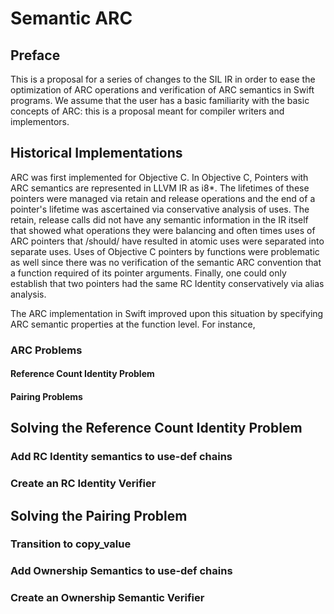 
# Semantic ARC

## Preface

This is a proposal for a series of changes to the SIL IR in order to ease the optimization of ARC operations and verification of ARC semantics in Swift programs. We assume that the user has a basic familiarity with the basic concepts of ARC: this is a proposal meant for compiler writers and implementors.

## Historical Implementations

ARC was first implemented for Objective C. In Objective C, Pointers with ARC semantics are represented in LLVM IR as i8*. The lifetimes of these pointers were managed via retain and release operations and the end of a pointer's lifetime was ascertained via conservative analysis of uses. The retain, release calls did not have any semantic information in the IR itself that showed what operations they were balancing and often times uses of ARC pointers that /should/ have resulted in atomic uses were separated into separate uses. Uses of Objective C pointers by functions were problematic as well since there was no verification of the semantic ARC convention that a function required of its pointer arguments. Finally, one could only establish that two pointers had the same RC Identity conservatively via alias analysis.

The ARC implementation in Swift improved upon this situation by specifying ARC semantic properties at the function level. For instance,

### ARC Problems

#### Reference Count Identity Problem

#### Pairing Problems

## Solving the Reference Count Identity Problem

### Add RC Identity semantics to use-def chains

### Create an RC Identity Verifier

## Solving the Pairing Problem

### Transition to copy_value

### Add Ownership Semantics to use-def chains

### Create an Ownership Semantic Verifier
